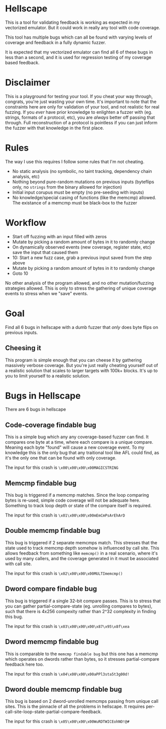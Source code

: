 # Hellscape

This is a tool for validating feedback is working as expected in my vectorized emulator. But it could work in really any tool with code coverage.

This tool has multiple bugs which can all be found with varying levels of coverage and feedback in a fully dynamic fuzzer.

It is expected that my vectorized emulator can find all 6 of these bugs in less than a second, and it is used for regression testing of my coverage based feedback.

# Disclaimer

This is a playground for testing your tool. If you cheat your way through, congrats, you're just wasting your own time. It's important to note that the constraints here are only for validation of your tool, and not realistic for real fuzzing. If you _ever_ have prior knowledge to enlighten a fuzzer with (eg. strings, formats of a protocol, etc), you are _always_ better off passing that through. Full reconstruction of a protocol is pointless if you can just inform the fuzzer with that knowledge in the first place.

# Rules

The way I use this requires I follow some rules that I'm not cheating.

- No static analysis (no symbolic, no taint tracking, dependency chain analysis, etc)
- Nothing beyond pure-random mutations on previous inputs (byteflips only, no `strings` from the binary allowed for injection)
- Initial input corupus must be empty (no pre-seeding with inputs)
- No knowledge/special casing of functions (like the memcmp) allowed. The existance of a memcmp must be black-box to the fuzzer

# Workflow

- Start off fuzzing with an input filled with zeros
- Mutate by picking a random amount of bytes in it to randomly change
- On dynamically observed events (new coverage, register state, etc) save the input that caused them
- 10: Start a new fuzz case, grab a previous input saved from the step above
- Mutate by picking a random amount of bytes in it to randomly change
- Goto 10

No other analysis of the program allowed, and no other mutation/fuzzing strategies allowed. This is only to stress the gathering of unique coverage events to stress when we "save" events.

# Goal

Find all 6 bugs in hellscape with a dumb fuzzer that _only_ does byte flips on previous inputs.

## Cheesing it

This program is simple enough that you can cheese it by gathering massively verbose coverage. But you're just really cheating yourself out of a realistic solution that scales to larger targets with 100k+ blocks. It's up to you to limit yourself to a realistic solution.

# Bugs in Hellscape

There are 6 bugs in hellscape

## Code-coverage findable bug

This is a simple bug which any any coverage-based fuzzer can find. It compares one byte at a time, where each compare is a unique compare. Meaning each byte "found" will cause a new coverage event. To my knowledge this is the only bug that any traitional tool like AFL could find, as it's the only one that can be found with only coverage.

The input for this crash is `\x00\x00\x00\x00MAGICSTRING`

## Memcmp findable bug

This bug is triggered if a memcmp matches. Since the loop comparing bytes is re-used, simple code coverage will not be adequate here. Something to track loop depth or state of the compare itself is required.

The input for this crash is `\x01\x00\x00\x00mEmCmPsArEhArD`

## Double memcmp findable bug

This bug is triggered if 2 separate memcmps match. This stresses that the state used to track memcmp depth somehow is influenced by call site. This allows feedback from something like `memcmp()` in a real scenario, where it's used by many callers, and the coverage generated in it must be associated with call site.

The input for this crash is `\x02\x00\x00\x00MULTImemcmp()`

## Dword compare findable bug

This bug is triggered if a single 32-bit compare passes. This is to stress that you can gather partial-compare-state (eg. unrolling compares to bytes), such that there is 4x256 compexity rather than 2^32 complexity in finding this bug.

The input for this crash is `\x03\x00\x00\x00\x87\x95\x8f\xea`

## Dword memcmp findable bug

This is comparable to the `memcmp findable bug` but this one has a memcmp which operates on dwords rather than bytes, so it stresses partial-compare feedback here too.

The input for this crash is `\x04\x00\x00\x00aPPl3sta5t3g00d!`

## Dword double memcmp findable bug

This bug is based on 2 dword-unrolled memcmps passing from unique call sites. This is the pinnacle of all the problems in hellscape. It requires per-call-site-loop-state-partial-compare-feedback.

The input for this crash is `\x05\x00\x00\x00WuRDTWICEohNO!@#`

